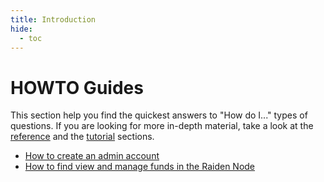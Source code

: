 ```yaml
---
title: Introduction
hide:
  - toc
---
```


# HOWTO Guides

This section help you find the quickest answers to "How do I..." types of questions. If you are looking for more in-depth material, take a look at the [reference](../reference) and the [tutorial](../tutorials) sections.

 - [How to create an admin account](./create_admin_account.md)
 - [How to find view and manage funds in the Raiden Node](./raiden_liquidity.md)
